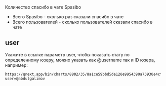 
Количество спасибо в чате Spasibo
 * Всего Spasibo - сколько раз сказали спасибо в чате
 * Всего пользователей - сколько пользователей сказали спасибо в чате

## user
Укажите в ссылке параметр user, чтобы показать стату по определенному юзеру, можно указать как @username так и ID юзера, например:
```
https://qnext.app/bin/charts/8802/35/8a1ce59bbd5de120e9954390a73930e4cf7b638c?user=@abdulgalimov
```
